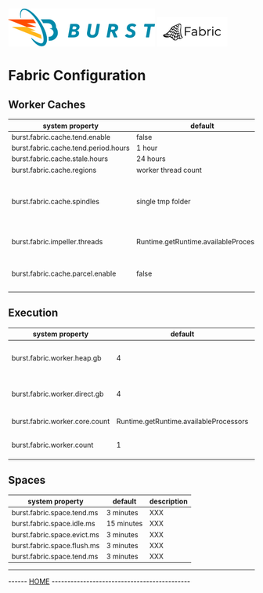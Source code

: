 ![Burst](../../../../../../../../../../documentation/burst_h_small.png "")
![Burst](../../../../../../../../doc/fabric_small.png "")

# Fabric Configuration

## Worker Caches
|  system property |  default |  description |
|---|---|---|
|  burst.fabric.cache.tend.enable |  false |  XXX  |
|  burst.fabric.cache.tend.period.hours |  1 hour |  XXX  |
|  burst.fabric.cache.stale.hours |  24 hours |  XXX  |
|  burst.fabric.cache.regions |  worker thread count |  XXX  |
|  burst.fabric.cache.spindles |  single tmp folder |  a ';' separated list of folders on separate drives  |
|  burst.fabric.impeller.threads |  Runtime.getRuntime.availableProcessors |  how many impeller threads   |
|  burst.fabric.cache.parcel.enable |  false |  enable parcel pipeline mode   |


## Execution
|  system property |  default |  description |
|---|---|---|
|  burst.fabric.worker.heap.gb |  4 |  size of worker heap mem in GB  |
|  burst.fabric.worker.direct.gb |  4 |  size of worker direct mem in GB  |
|  burst.fabric.worker.core.count |  Runtime.getRuntime.availableProcessors |  cores per worker  |
|  burst.fabric.worker.count |  1 |  number of workers in cell  |

## Spaces
|  system property |  default |  description |
|---|---|---|
|  burst.fabric.space.tend.ms |  3 minutes |  XXX  |
|  burst.fabric.space.idle.ms |  15 minutes |  XXX  |
|  burst.fabric.space.evict.ms |  3 minutes |  XXX  |
|  burst.fabric.space.flush.ms |  3 minutes |  XXX  |
|  burst.fabric.space.tend.ms |  3 minutes |  XXX  |


---
------ [HOME](../../../../../../../../../readme.md) --------------------------------------------
